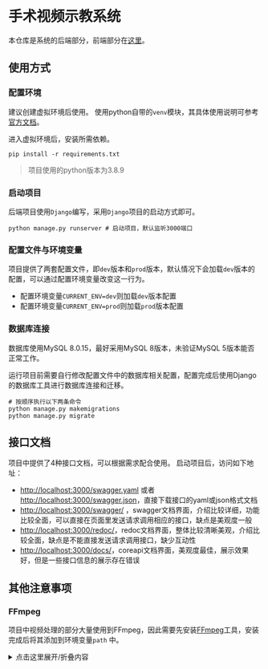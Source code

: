 # 手术视频示教系统

本仓库是系统的后端部分，前端部分在[这里](https://github.com/Sddft97/coelomoscope-video-player)。

## 使用方式

### 配置环境

建议创建虚拟环境后使用。
使用python自带的`venv`模块，其具体使用说明可参考[官方文档](https://docs.python.org/zh-cn/3/tutorial/venv.html)。

进入虚拟环境后，安装所需依赖。

```shell
pip install -r requirements.txt
```

> 项目使用的python版本为3.8.9

### 启动项目

后端项目使用`Django`编写，采用`Django`项目的启动方式即可。

```shell
python manage.py runserver # 启动项目，默认监听3000端口
```

### 配置文件与环境变量

项目提供了两套配置文件，即`dev`版本和`prod`版本，默认情况下会加载`dev`版本的配置，可以通过配置环境变量改变这一行为。

* 配置环境变量`CURRENT_ENV=dev`则加载`dev`版本配置
* 配置环境变量`CURRENT_ENV=prod`则加载`prod`版本配置

### 数据库连接

数据库使用MySQL 8.0.15，最好采用MySQL 8版本，未验证MySQL 5版本能否正常工作。

运行项目前需要自行修改配置文件中的数据库相关配置，配置完成后使用Django的数据库工具进行数据库连接和迁移。

```shell
# 按顺序执行以下两条命令
python manage.py makemigrations
python manage.py migrate
```

## 接口文档

项目中提供了4种接口文档，可以根据需求配合使用。
启动项目后，访问如下地址：

* [http://localhost:3000/swagger.yaml](http://localhost:3000/swagger.yaml)
  或者[http://localhost:3000/swagger.json](http://localhost:3000/swagger.json)，直接下载接口的yaml或json格式文档
* [http://localhost:3000/swagger/](http://localhost:3000/swagger/)
  ，swagger文档界面，介绍比较详细，功能比较全面，可以直接在页面里发送请求调用相应的接口，缺点是美观度一般
* [http://localhost:3000/redoc/](http://localhost:3000/redoc/)，redoc文档界面，整体比较清晰美观，介绍比较全面，缺点是不能直接发送请求调用接口，缺少互动性
* [http://localhost:3000/docs/](http://localhost:3000/docs/)，coreapi文档界面，美观度最佳，展示效果好，但是一些接口信息的展示存在错误

## 其他注意事项

### FFmpeg

项目中视频处理的部分大量使用到FFmpeg，因此需要先安装[FFmpeg](https://ffmpeg.org/)工具，安装完成后将其添加到环境变量`path`
中。

<details>
  <summary>点击这里展开/折叠内容</summary>
  
  这是可折叠的内容。
  
  可以包含任意的Markdown文本、HTML标签和其他内容。
</details>
